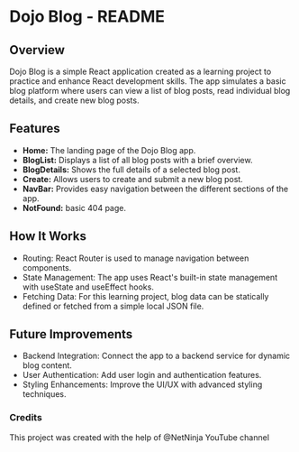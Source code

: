 # Dojo Blog - README

## Overview
Dojo Blog is a simple React application created as a learning project to practice and enhance React development skills. The app simulates a basic blog platform where users can view a list of blog posts, read individual blog details, and create new blog posts.

## Features
- **Home:** The landing page of the Dojo Blog app.
- **BlogList:** Displays a list of all blog posts with a brief overview.
- **BlogDetails:** Shows the full details of a selected blog post.
- **Create:** Allows users to create and submit a new blog post.
- **NavBar:** Provides easy navigation between the different sections of the app.
- **NotFound:** basic 404 page.

## How It Works
- Routing: React Router is used to manage navigation between components.
- State Management: The app uses React's built-in state management with useState and useEffect hooks.
- Fetching Data: For this learning project, blog data can be statically defined or fetched from a simple local JSON file.
  
## Future Improvements
- Backend Integration: Connect the app to a backend service for dynamic blog content.
- User Authentication: Add user login and authentication features.
- Styling Enhancements: Improve the UI/UX with advanced styling techniques.

### Credits
This project was created with the help of @NetNinja YouTube channel
